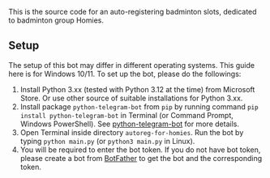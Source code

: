 This is the source code for an auto-registering badminton slots, dedicated to badminton group Homies.

## Setup
The setup of this bot may differ in different operating systems. This guide here is for Windows 10/11. To set up the bot, please do the followings:
1. Install Python 3.xx (tested with Python 3.12 at the time) from Microsoft Store. Or use other source of suitable installations for Python 3.xx.
2. Install package `python-telegram-bot` from `pip` by running command `pip install python-telegram-bot` in Terminal (or Command Prompt, Windows PowerShell). See [python-telegram-bot](https://python-telegram-bot.org/) for more details. 
3. Open Terminal inside directory `autoreg-for-homies`. Run the bot by typing `python main.py` (or `python3 main.py` in Linux).
4. You will be required to enter the bot token. If you do not have bot token, please create a bot from [BotFather](https://t.me/BotFather) to get the bot and the corresponding token.
